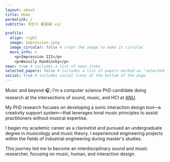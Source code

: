```yaml
---
layout: about
title: Home
permalink: /
subtitle: 최민식 崔旻植 🇰🇷

profile:
  align: right
  image: impression.jpeg
  image_circular: false # crops the image to make it circular
  more_info: >
    <p>Impression III</p>
    <p>Wassily Kandinsky</p>
news: true # includes a list of news items
selected_papers: false # includes a list of papers marked as "selected={true}"
social: true # includes social icons at the bottom of the page
---
```


Music and beyond 🎧; I'm a computer science PhD candidate doing research at the intersections of sound, music, and HCI at [ANU](https://www.anu.edu.au/). 

My PhD research focuses on developing a sonic interaction design tool—a creativity support system—that leverages tonal music principles to assist practitioners without musical expertise.

I began my academic career as a clarinetist and pursued an undergraduate degree in musicology and music theory. I experienced engineering projects within the fields of industrial engineering during master's studies. 

This journey led me to become an interdisciplinary sound and music researcher, focusing on music, human, and interaction design.
